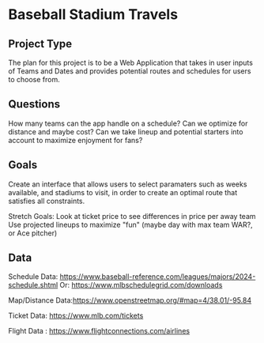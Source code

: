 # Baseball Stadium Travels

## Project Type

The plan for this project is to be a Web Application that takes in user inputs of Teams and Dates and provides potential routes and schedules for users to choose from.

## Questions

How many teams can the app handle on a schedule?
Can we optimize for distance and maybe cost?
Can we take lineup and potential starters into account to maximize enjoyment for fans?


## Goals

Create an interface that allows users to select paramaters such as weeks available, and stadiums to visit, in order to create an optimal route that satisfies all constraints. 

Stretch Goals:
Look at ticket price to see differences in price per away team
Use projected lineups to maximize "fun" (maybe day with max team WAR?, or Ace pitcher)


## Data

Schedule Data: https://www.baseball-reference.com/leagues/majors/2024-schedule.shtml
Or: https://www.mlbschedulegrid.com/downloads

Map/Distance Data:https://www.openstreetmap.org/#map=4/38.01/-95.84 

Ticket Data: https://www.mlb.com/tickets

Flight Data : https://www.flightconnections.com/airlines